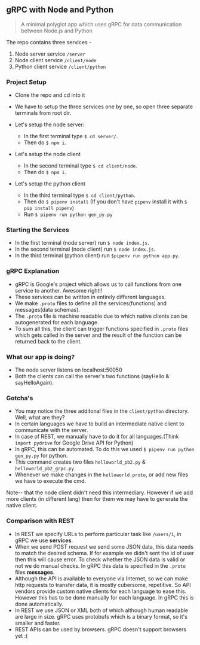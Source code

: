 ## gRPC with Node and Python

> A minimal polyglot app which uses gRPC for data communication between Node.js and Python

The repo contains three services - 
1. Node server service `/server`
2. Node client service `/client/node`
3. Python client service `/client/python`

### Project Setup

* Clone the repo and cd into it
* We have to setup the three services one by one, so open three separate terminals from root dir.

* Let's setup the node server:
    * In the first terminal type `$ cd server/`.
    * Then do `$ npm i`.

* Let's setup the node client
    * In the second terminal type `$ cd client/node`.
    * Then do `$ npm i`.

* Let's setup the python client
    * In the third terminal type `$ cd client/python`.
    * Then do `$ pipenv install` (If you don't have `pipenv` install it with `$ pip install pipenv`)
    * Run `$ pipenv run python gen_py.py`

### Starting the Services

* In the first terminal (node server) run `$ node index.js`.
* In the second terminal (node client) run `$ node index.js`.
* In the third terminal (python client) run `$pipenv run python app.py`.

### gRPC Explanation

* gRPC is Google's project which allows us to call functions from one service to another. Awesome right!!
* These services can be written in entirely different languages.
* We make `.proto` files to define all the services(functions) and messages(data schemas).
* The `.proto` file is machine readable due to which native clients can be autogenerated for each language.
* To sum all this, the client can trigger functions specified in `.proto` files which gets called in the server and the result of the function can be returned back to the client.

### What our app is doing?

* The node server listens on localhost:50050
* Both the clients can call the server's two functions (sayHello & sayHelloAgain).

### Gotcha's

* You may notice the three additonal files in the `client/python` directory. Well, what are they?
* In certain languages we have to build an intermediate native client to communicate with the server.
* In case of REST, we manually have to do it for all languages.(Think `import pydrive` for Google Drive API for Python)
* In gRPC, this can be automated. To do this we used `$ pipenv run python gen_py.py` for python.
* This command creates two files `helloworld_pb2.py` & `helloworld_pb2_grpc.py`
* Whenever we make changes in the `helloworld.proto`, or add new files we have to execute the cmd.

Note-- that the node client didn't need this intermediary. However if we add more clients (in different lang) then for them we may have to generate the native client.

### Comparison with REST

* In REST we specify URLs to perform particular task like `/users/1`, in gRPC we use **services**.
* When we send POST request we send some JSON data, this data needs to match the desired schema. If for example we didn't sent the id of user then this will cause error. To check whether the JSON data is valid or not we do manual checks. In gRPC this data is specified in the `.proto` files **messages**.
* Although the API is available to everyone via Internet, so we can make http requests to transfer data, it is mostly cubersome, repetitive. So API vendors provide custom native clients for each language to ease this. However this has to be done manually for each language. In gRPC this is done automatically.
* In REST we use JSON or XML both of which although human readable are large in size. gRPC uses protobufs which is a binary format, so it's smaller and faster.
* REST APIs can be used by browsers. gRPC doesn't support browsers yet :(

